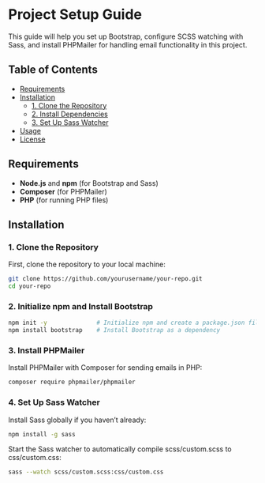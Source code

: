 # Project Setup Guide

This guide will help you set up Bootstrap, configure SCSS watching with Sass, and install PHPMailer for handling email functionality in this project.

## Table of Contents

- [Requirements](#requirements)
- [Installation](#installation)
  - [1. Clone the Repository](#1-clone-the-repository)
  - [2. Install Dependencies](#2-Initialize-npm-and-Install-Bootstrap)
  - [3. Set Up Sass Watcher](#3-Set-Up-Sass-Watcher)
- [Usage](#usage)
- [License](#license)

## Requirements

- **Node.js** and **npm** (for Bootstrap and Sass)
- **Composer** (for PHPMailer)
- **PHP** (for running PHP files)

## Installation

### 1. Clone the Repository

First, clone the repository to your local machine:

```bash
git clone https://github.com/yourusername/your-repo.git
cd your-repo
```
### 2. Initialize npm and Install Bootstrap

```bash
npm init -y              # Initialize npm and create a package.json file
npm install bootstrap    # Install Bootstrap as a dependency
```

### 3.  Install PHPMailer

Install PHPMailer with Composer for sending emails in PHP:

```bash
composer require phpmailer/phpmailer
```

### 4. Set Up Sass Watcher

Install Sass globally if you haven’t already:

```bash
npm install -g sass
```
Start the Sass watcher to automatically compile scss/custom.scss to css/custom.css:
```bash
sass --watch scss/custom.scss:css/custom.css
```
